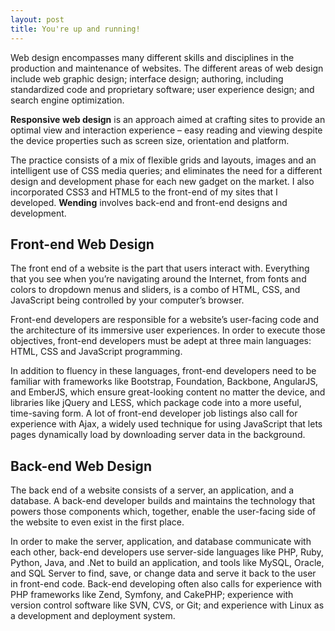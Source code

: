 ```yaml
---
layout: post
title: You're up and running!
---
```

 


Web design encompasses many different skills and disciplines in the production and maintenance of websites. The different areas of web design include web graphic design; interface design; authoring, including standardized code and proprietary software; user experience design; and search engine optimization.


**Responsive web design** is an approach aimed at crafting sites to provide an optimal view and interaction experience – easy reading and viewing despite the device properties such as screen size, orientation and platform.


The practice consists of a mix of flexible grids and layouts, images and an intelligent use of CSS media queries; and eliminates the need for a different design and development phase for each new gadget on the market. I also incorporated CSS3 and HTML5 to the front-end of my sites that I developed.
**Wending** involves back-end and front-end designs and development.


## Front-end Web Design


The front end of a website is the part that users interact with. Everything that you see when you’re navigating around the Internet, from fonts and colors to dropdown menus and sliders, is a combo of HTML, CSS, and JavaScript being controlled by your computer’s browser.


Front-end developers are responsible for a website’s user-facing code and the architecture of its immersive user experiences. In order to execute those objectives, front-end developers must be adept at three main languages: HTML, CSS and JavaScript programming. 

In addition to fluency in these languages, front-end developers need to be familiar with frameworks like Bootstrap, Foundation, Backbone, AngularJS, and EmberJS, which ensure great-looking content no matter the device, and libraries like jQuery and LESS, which package code into a more useful, time-saving form. A lot of front-end developer job listings also call for experience with Ajax, a widely used technique for using JavaScript that lets pages dynamically load by downloading server data in the background.

## Back-end Web Design


The back end of a website consists of a server, an application, and a database. A back-end developer builds and maintains the technology that powers those components which, together, enable the user-facing side of the website to even exist in the first place.


In order to make the server, application, and database communicate with each other, back-end developers use server-side languages like PHP, Ruby, Python, Java, and .Net to build an application, and tools like MySQL, Oracle, and SQL Server to find, save, or change data and serve it back to the user in front-end code. Back-end developing often also calls for experience with PHP frameworks like Zend, Symfony, and CakePHP; experience with version control software like SVN, CVS, or Git; and experience with Linux as a development and deployment system.
